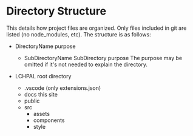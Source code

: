 # Directory Structure

This details how project files are organized. Only files included in git are listed (no node_modules, etc).
The structure is as follows:

-   DirectoryName purpose

    -   SubDirectoryName SubDirectory purpose
        The purpose may be omitted if it's not needed to explain the directory.

-   LCHPAL root directory
    -   .vscode (only extensions.json)
    -   docs this site
    -   public
    -   src
        -   assets
        -   components
        -   style
